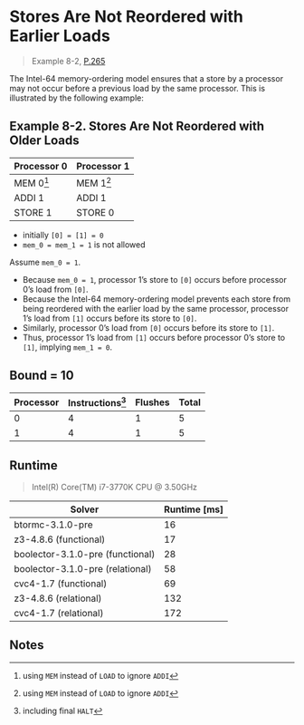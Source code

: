 # Stores Are Not Reordered with Earlier Loads

> Example 8-2, [P.265](https://software.intel.com/sites/default/files/managed/7c/f1/253668-sdm-vol-3a.pdf#page=265)

The Intel-64 memory-ordering model ensures that a store by a processor may not occur before a previous load by the same processor.
This is illustrated by the following example:

## Example 8-2. Stores Are Not Reordered with Older Loads

| Processor 0 | Processor 1 |
| ----------- | ----------- |
| MEM 0[^1]   | MEM 1[^1]   |
| ADDI 1      | ADDI 1      |
| STORE 1     | STORE 0     |

* initially `[0] = [1] = 0`
* `mem_0 = mem_1 = 1` is not allowed

Assume `mem_0 = 1`.

* Because `mem_0 = 1`, processor 1’s store to `[0]` occurs before processor 0’s load from `[0]`.
* Because the Intel-64 memory-ordering model prevents each store from being reordered with the earlier load by the same processor, processor 1’s load from `[1]` occurs before its store to `[0]`.
* Similarly, processor 0’s load from `[0]` occurs before its store to `[1]`.
* Thus, processor 1’s load from `[1]` occurs before processor 0’s store to `[1]`, implying `mem_1 = 0`.

## Bound = 10

| Processor | Instructions[^2] | Flushes | Total |
| --------- | ---------------- | ------- | ----- |
| 0         | 4                | 1       | 5     |
| 1         | 4                | 1       | 5     |

## Runtime

> Intel(R) Core(TM) i7-3770K CPU @ 3.50GHz

| Solver                           | Runtime [ms] |
| -------------------------------- | ------------ |
| btormc-3.1.0-pre                 | 16           |
| z3-4.8.6 (functional)            | 17           |
| boolector-3.1.0-pre (functional) | 28           |
| boolector-3.1.0-pre (relational) | 58           |
| cvc4-1.7 (functional)            | 69           |
| z3-4.8.6 (relational)            | 132          |
| cvc4-1.7 (relational)            | 172          |

## Notes

[^1]: using `MEM` instead of `LOAD` to ignore `ADDI`
[^2]: including final `HALT`
